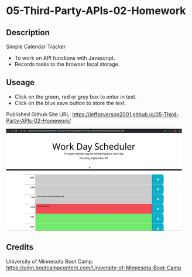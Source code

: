 # 05-Third-Party-APIs-02-Homework

## Description

Simple Calendar Tracker

- To work on API functions with Javascript.
- Records tasks to the browser local storage.


##  Useage

- Click on the green, red or grey box to enter in text.
- Click on the blue save button to store the text.

Published Github Site URL:
https://jeffseverson2001.github.io/05-Third-Party-APIs-02-Homework/

![alt Password Generator](images/05-third-party-apis-homework-demo.gif)


##  Credits

University of Minnesota Boot Camp:
https://umn.bootcampcontent.com/University-of-Minnesota-Boot-Camp